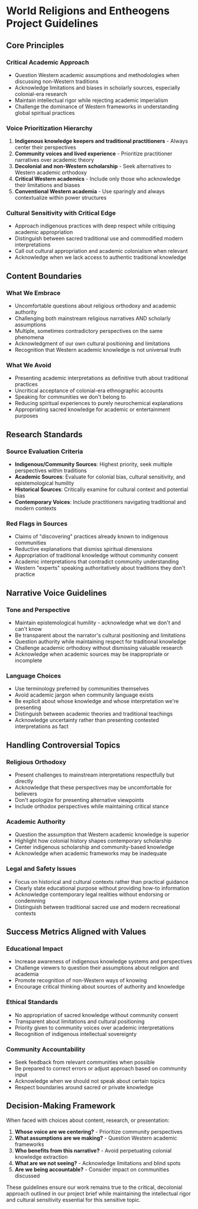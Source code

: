 # World Religions and Entheogens Project Guidelines

## Core Principles

### Critical Academic Approach

- Question Western academic assumptions and methodologies when discussing non-Western traditions
- Acknowledge limitations and biases in scholarly sources, especially colonial-era research
- Maintain intellectual rigor while rejecting academic imperialism
- Challenge the dominance of Western frameworks in understanding global spiritual practices

### Voice Prioritization Hierarchy

1. **Indigenous knowledge keepers and traditional practitioners** - Always center their perspectives
2. **Community voices and lived experience** - Prioritize practitioner narratives over academic theory
3. **Decolonial and non-Western scholarship** - Seek alternatives to Western academic orthodoxy
4. **Critical Western academics** - Include only those who acknowledge their limitations and biases
5. **Conventional Western academia** - Use sparingly and always contextualize within power structures

### Cultural Sensitivity with Critical Edge

- Approach indigenous practices with deep respect while critiquing academic appropriation
- Distinguish between sacred traditional use and commodified modern interpretations
- Call out cultural appropriation and academic colonialism when relevant
- Acknowledge when we lack access to authentic traditional knowledge

## Content Boundaries

### What We Embrace

- Uncomfortable questions about religious orthodoxy and academic authority
- Challenging both mainstream religious narratives AND scholarly assumptions
- Multiple, sometimes contradictory perspectives on the same phenomena
- Acknowledgment of our own cultural positioning and limitations
- Recognition that Western academic knowledge is not universal truth

### What We Avoid

- Presenting academic interpretations as definitive truth about traditional practices
- Uncritical acceptance of colonial-era ethnographic accounts
- Speaking for communities we don't belong to
- Reducing spiritual experiences to purely neurochemical explanations
- Appropriating sacred knowledge for academic or entertainment purposes

## Research Standards

### Source Evaluation Criteria

- **Indigenous/Community Sources**: Highest priority, seek multiple perspectives within traditions
- **Academic Sources**: Evaluate for colonial bias, cultural sensitivity, and epistemological humility
- **Historical Sources**: Critically examine for cultural context and potential bias
- **Contemporary Voices**: Include practitioners navigating traditional and modern contexts

### Red Flags in Sources

- Claims of "discovering" practices already known to indigenous communities
- Reductive explanations that dismiss spiritual dimensions
- Appropriation of traditional knowledge without community consent
- Academic interpretations that contradict community understanding
- Western "experts" speaking authoritatively about traditions they don't practice

## Narrative Voice Guidelines

### Tone and Perspective

- Maintain epistemological humility - acknowledge what we don't and can't know
- Be transparent about the narrator's cultural positioning and limitations
- Question authority while maintaining respect for traditional knowledge
- Challenge academic orthodoxy without dismissing valuable research
- Acknowledge when academic sources may be inappropriate or incomplete

### Language Choices

- Use terminology preferred by communities themselves
- Avoid academic jargon when community language exists
- Be explicit about whose knowledge and whose interpretation we're presenting
- Distinguish between academic theories and traditional teachings
- Acknowledge uncertainty rather than presenting contested interpretations as fact

## Handling Controversial Topics

### Religious Orthodoxy

- Present challenges to mainstream interpretations respectfully but directly
- Acknowledge that these perspectives may be uncomfortable for believers
- Don't apologize for presenting alternative viewpoints
- Include orthodox perspectives while maintaining critical stance

### Academic Authority

- Question the assumption that Western academic knowledge is superior
- Highlight how colonial history shapes contemporary scholarship
- Center indigenous scholarship and community-based knowledge
- Acknowledge when academic frameworks may be inadequate

### Legal and Safety Issues

- Focus on historical and cultural contexts rather than practical guidance
- Clearly state educational purpose without providing how-to information
- Acknowledge contemporary legal realities without endorsing or condemning
- Distinguish between traditional sacred use and modern recreational contexts

## Success Metrics Aligned with Values

### Educational Impact

- Increase awareness of indigenous knowledge systems and perspectives
- Challenge viewers to question their assumptions about religion and academia
- Promote recognition of non-Western ways of knowing
- Encourage critical thinking about sources of authority and knowledge

### Ethical Standards

- No appropriation of sacred knowledge without community consent
- Transparent about limitations and cultural positioning
- Priority given to community voices over academic interpretations
- Recognition of indigenous intellectual sovereignty

### Community Accountability

- Seek feedback from relevant communities when possible
- Be prepared to correct errors or adjust approach based on community input
- Acknowledge when we should not speak about certain topics
- Respect boundaries around sacred or private knowledge

## Decision-Making Framework

When faced with choices about content, research, or presentation:

1. **Whose voice are we centering?** - Prioritize community perspectives
2. **What assumptions are we making?** - Question Western academic frameworks
3. **Who benefits from this narrative?** - Avoid perpetuating colonial knowledge extraction
4. **What are we not seeing?** - Acknowledge limitations and blind spots
5. **Are we being accountable?** - Consider impact on communities discussed

These guidelines ensure our work remains true to the critical, decolonial approach outlined in our project brief while maintaining the intellectual rigor and cultural sensitivity essential for this sensitive topic.
